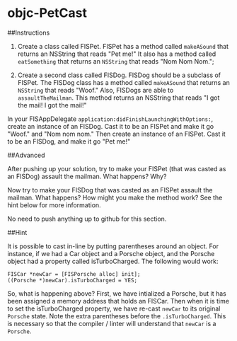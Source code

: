

# objc-PetCast

##Instructions

1) Create a class called FISPet. FISPet has a method called `makeASound` that returns an NSString that reads "Pet me!" It also has a method called `eatSomething` that returns an `NSString` that reads "Nom Nom Nom.";

2) Create a second class called FISDog. FISDog should be a subclass of FISPet. The FISDog class has a method called `makeASound` that returns an `NSString` that reads "Woof." Also, FISDogs are able to `assaultTheMailman`. This method returns an NSString that reads "I got the mail! I got the mail!"

In your FISAppDelegate `application:didFinishLaunchingWithOptions:`, create an instance of an FISDog. Cast it to be an FISPet and make it go "Woof." and "Nom nom nom." Then create an instance of an FISPet. Cast it to be an FISDog, and make it go "Pet me!"


##Advanced

After pushing up your solution, try to make your FISPet (that was casted as an FISDog) assault the mailman. What happens? Why? 

Now try to make your FISDog that was casted as an FISPet assault the mailman. What happens? How might you make the method work? See the hint below for more information.

No need to push anything up to github for this section.

##Hint

It is possible to cast in-line by putting parentheses around an object. For instance, if we had a Car object and a Porsche object, and the Porsche object had a property called isTurboCharged. The following would work:

```
FISCar *newCar = [FISPorsche alloc] init];
((Porsche *)newCar).isTurboCharged = YES;
```

So, what is happening above? First, we have intialized a Porsche, but it has been assigned a memory address that holds an FISCar. Then when it is time to set the isTurboCharged property, we have re-cast `newCar` to its original `Porsche` state. Note the extra parentheses before the `.isTurboCharged`. This is necessary so that the compiler / linter will understand that `newCar` is a `Porsche`.
